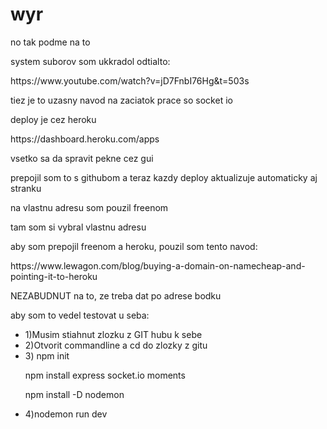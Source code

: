 # wyr
<p>no tak podme na to</p>
<p>system suborov som ukkradol odtialto:</p>
<p>https://www.youtube.com/watch?v=jD7FnbI76Hg&t=503s</p>
<p>tiez je to uzasny navod na zaciatok prace so socket io</p>

<p>deploy je cez heroku</p>
<p>https://dashboard.heroku.com/apps</p>
<p>vsetko sa da spravit pekne cez gui</p>
<p>prepojil som  to s githubom a teraz kazdy deploy aktualizuje automaticky aj stranku</p>
<p>na vlastnu adresu som pouzil freenom</p>
<p>tam som si vybral vlastnu adresu</p>
<p>aby som prepojil freenom a heroku, pouzil som tento navod:</p>
<p>https://www.lewagon.com/blog/buying-a-domain-on-namecheap-and-pointing-it-to-heroku</p>
<p>NEZABUDNUT na to, ze treba dat po adrese bodku</p>
<p></p>
<p>aby som to vedel testovat u seba:</p>
<ul>
<li>1)Musim stiahnut zlozku z GIT hubu k sebe</li>
<li>2)Otvorit commandline a cd do zlozky z gitu</li>
<li>3)  npm init
<p>npm install express socket.io moments</p>
<p>npm install -D nodemon</p>
</li>
<li>4)nodemon run dev</li>
</ul>  
